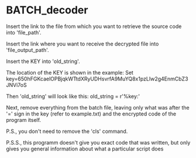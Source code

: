 # BATCH_decoder

Insert the link to the file from which you want to retrieve the source code into 'file_path'.

Insert the link where you want to receive the decrypted file into 'file_output_path'.

Insert the KEY into 'old_string'.

The location of the KEY is shown in the example:
Set key=650hFGKcaelOPBjqkWTtdXRyUDHsvrfA9MuYQ8x1pzLIw2g4EnmCbZ3JNVi7oS

Then 'old_string' will look like this:
old_string = r'%key:'

Next, remove everything from the batch file, leaving only what was after the '=' sign in the key (refer to example.txt) and the encrypted code of the program itself.

P.S., you don't need to remove the 'cls' command.

P.S.S., this programm doesn't give you exact code that was written, but only gives you general information about what a particular script does
